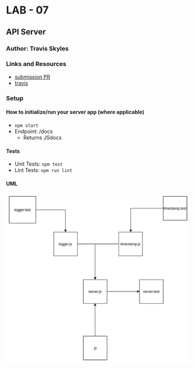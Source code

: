 # LAB - 07

## API Server

### Author: Travis Skyles

### Links and Resources
* [submission PR](https://github.com/tskyles-401-advanced-javascript/401-lab-07/pull/1)
* [travis]()

### Setup

#### How to initialize/run your server app (where applicable)
* `npm start`
* Endpoint: /docs
  * Returns JSdocs
  
#### Tests
* Unit Tests: `npm test`
* Lint Tests: `npm run lint`

#### UML
![UML](assets/lab07.jpg)